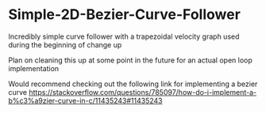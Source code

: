 # Simple-2D-Bezier-Curve-Follower
Incredibly simple curve follower with a trapezoidal velocity graph used during the beginning of change up

Plan on cleaning this up at some point in the future for an actual open loop implementation


Would recommend checking out the following link for implementing a bezier curve 
https://stackoverflow.com/questions/785097/how-do-i-implement-a-b%c3%a9zier-curve-in-c/11435243#11435243
